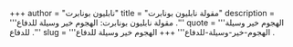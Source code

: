 +++
author = "نابليون بونابرت"
title = "مقولة نابليون بونابرت"
description = '''مقولة نابليون بونابرت: الهجوم خير وسيلة للدفاع .'''
quote = '''الهجوم خير وسيلة للدفاع .'''
slug = '''الهجوم-خير-وسيلة-للدفاع'''
+++
الهجوم خير وسيلة للدفاع .
